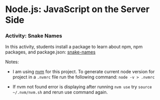 # Node.js: JavaScript on the Server Side

### Activity: Snake Names

In this activity, students install a package to learn about npm, npm packages, and package.json:
[snake-names](https://www.npmjs.com/package/snake-names)

Notes:

- I am using [nvm](https://github.com/nvm-sh/nvm) for this project. To generate current node version for project in a `.nvmrc` file run the following command: `node -v > .nvmrc`

- If nvm not found error is displaying after running `nvm use` try `source ~/.nvm/nvm.sh` and rerun use command again.